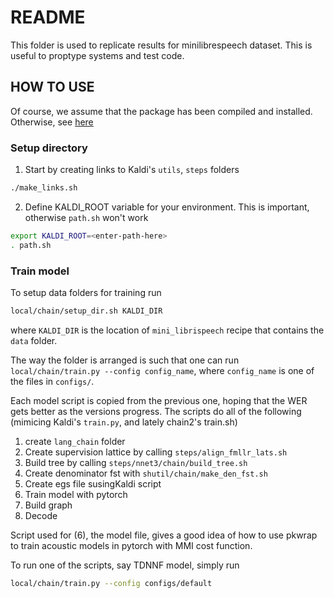 # README

This folder is used to replicate results for minilibrespeech dataset.
This is useful to proptype systems and test code.

## HOW TO USE

Of course, we assume that the package has been compiled and installed. Otherwise,
see [here](../../../README.md)


### Setup directory

1. Start by creating links to Kaldi's ``utils``, ``steps`` folders

```bash
./make_links.sh
```

2. Define KALDI_ROOT variable for your environment. This is important, otherwise
``path.sh`` won't work

```bash
export KALDI_ROOT=<enter-path-here>
. path.sh
```

### Train model

To setup data folders for training run

```bash
local/chain/setup_dir.sh KALDI_DIR
```

where ``KALDI_DIR`` is the location of ``mini_librispeech`` recipe that contains the ``data`` folder.

The way the folder is arranged is such that one can run
``local/chain/train.py --config config_name``, where ``config_name`` is one of the files
in ``configs/``.

Each model script is copied from the previous one, hoping that the WER gets
better as the versions progress. The scripts do all of the following (mimicing
Kaldi's ``train.py``, and lately chain2's train.sh)

1. create ``lang_chain`` folder
2. Create supervision lattice by calling ``steps/align_fmllr_lats.sh``
3. Build tree by calling ``steps/nnet3/chain/build_tree.sh``
4. Create denominator fst with ``shutil/chain/make_den_fst.sh``
5. Create egs file susingKaldi script
6. Train model with pytorch
7. Build graph
8. Decode

Script used for (6), the model file, gives a good idea of how to use pkwrap to train acoustic models in pytorch with MMI cost function.

To run one of the scripts, say TDNNF model, simply run

```bash
local/chain/train.py --config configs/default
```
